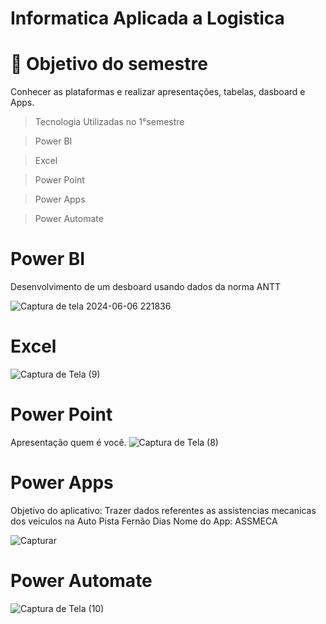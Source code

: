 # Informatica Aplicada a Logistica 

# 🎯 Objetivo do semestre
Conhecer as plataformas e realizar apresentações, tabelas, dasboard e Apps. 


> Tecnologia Utilizadas no 1°semestre 

> Power BI

> Excel 

> Power Point

> Power Apps

> Power Automate


# Power BI

Desenvolvimento de um desboard usando dados da norma ANTT

![Captura de tela 2024-06-06 221836](https://github.com/tatipink/INFORMATICA/assets/163483638/a104f5b6-1869-4485-ab13-d0f0de793cab)

# Excel
![Captura de Tela (9)](https://github.com/Eloisamlwr/INF./assets/163483077/90b32097-40c0-4be4-820e-ddf412ebfe36)


# Power Point
Apresentação quem é você. 
![Captura de Tela (8)](https://github.com/Eloisamlwr/INF./assets/163483077/5cd337ec-44af-4f9c-8104-d361e477888b)


# Power Apps
Objetivo do aplicativo: Trazer dados referentes as assistencias mecanicas dos veiculos na Auto Pista Fernão Dias
Nome do App: ASSMECA

![Capturar](https://github.com/tatipink/ASSMECA/assets/163483638/3e2b62ef-744d-47d1-8290-dcb2916b4733)

# Power Automate

![Captura de Tela (10)](https://github.com/Eloisamlwr/INF./assets/163483077/03d343fd-93b3-4093-ab36-d6514f829dd3)


